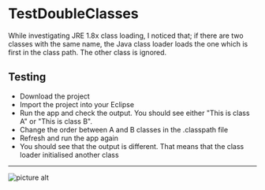 # TestDoubleClasses

While investigating JRE 1.8x class loading, I noticed that; if there are two classes with the same name, the Java class loader loads the one which is first in the class path.
The other class is ignored. 

## Testing ##

* Download the project
* Import the project into your Eclipse
* Run the app and check the output. You should see either "This is class A" or "This is class B".
* Change the order between A and B classes in the .classpath file
* Refresh and run the app again
* You should see that the output is different. That means that the class loader initialised another class

- - - -
![picture alt](http://luisjunqueiro.com/wp-content/uploads/2014/10/Untitled_Panorama1-Edit-3.jpg "Portugal")
